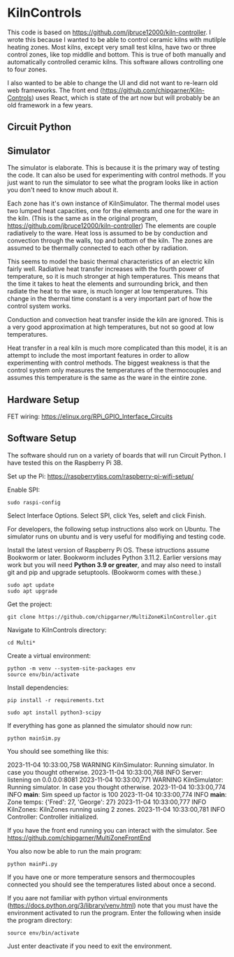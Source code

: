 # KilnControls

This code is based on https://github.com/jbruce12000/kiln-controller.
I wrote this because I wanted to be able to control ceramic kilns with mutilple heating zones. Most kilns, except very
small test kilns, have two or three control zones, like top middlle and bottom. This is true of both manually and
automatically controlled ceramic kilns. This software allows controlling one to four zones.

I also wanted to be able to change the UI and did not want to re-learn old web frameworks. The front
end (https://github.com/chipgarner/Kiln-Controls) uses React, which is state of the art now but will probably be an old
framework in a few years.

## Circuit Python

## Simulator

The simulator is elaborate. This is because it is the primary way of testing the code. It can also be used for experimenting with control methods. If you just want to run the
simulator to see what the program looks like in action you don't need to know much about it.

Each zone has it's own instance of KilnSimulator. The thermal model uses two lumped heat capacities, one for the
elements and one for the ware in the kiln. (This is the same as in the original
program, https://github.com/jbruce12000/kiln-controller) The elements are couple radiatively to the ware. Heat loss is
assumed to be by conduction and convection through the walls, top and bottom of the kiln. The zones are assumed to be
thermally connected to each other by radiation.

This seems to model the basic thermal characteristics of an electric kiln fairly well. Radiative heat transfer increases
with the fourth power of temperature, so it is much stronger at high temperatures. This means that the time it takes to
heat the elements and surrounding brick, and then radiate the heat to the ware, is much longer at low temperatures. This
change in the thermal time constant is a very important part of how the control system works.

Conduction and convection heat transfer inside the kiln are ignored. This is a very good approximation at high
temperatures, but not so good at low temperatures.

Heat transfer in a real kiln is much more complicated than this model, it is an attempt to include the most important
features in order to allow experimenting with control methods. The biggest weakness is that the control system only
measures the temperatures of the thermocouples and assumes this temperature is the same as the ware in the eintire zone.

## Hardware Setup

FET wiring: https://elinux.org/RPi_GPIO_Interface_Circuits

## Software Setup

The software should run on a variety of boards that will run Circuit Python. I have tested this on the Raspberry Pi 3B.

Set up the Pi: https://raspberrytips.com/raspberry-pi-wifi-setup/

Enable SPI:

    sudo raspi-config
Select Interface Options. Select SPI, click Yes, seleft and click Finish.

For developers, the following setup instructions also work on Ubuntu. The simulator runs on ubuntu and is very useful for modifiying and testing code. 

Install the latest version of Raspberry Pi OS. These istructions assume Bookworm or later. Bookworm includes Python 3.11.2. Earlier versions may work but you will
need **Python 3.9 or greater**, and may also need to install git and pip and upgrade setuptools. (Bookworm comes with these.)

    sudo apt update
    sudo apt upgrade

Get the project:

    git clone https://github.com/chipgarner/MultiZoneKilnController.git

Navigate to KilnControls directory:

    cd Multi*

Create a virtual environment:

    python -m venv --system-site-packages env
    source env/bin/activate

Install dependencies:

    pip install -r requirements.txt

    sudo apt install python3-scipy

If everything has gone as planned the simulator should now run:

    python mainSim.py
You should see something like this:

2023-11-04 10:33:00,758 WARNING KilnSimulator: Running simulator. In case you thought otherwise.
2023-11-04 10:33:00,768 INFO Server: listening on 0.0.0.0:8081
2023-11-04 10:33:00,771 WARNING KilnSimulator: Running simulator. In case you thought otherwise.
2023-11-04 10:33:00,774 INFO __main__: Sim speed up factor is 100
2023-11-04 10:33:00,774 INFO __main__: Zone temps: {'Fred': 27, 'George': 27}
2023-11-04 10:33:00,777 INFO KilnZones: KilnZones running using 2 zones.
2023-11-04 10:33:00,781 INFO Controller: Controller initialized.

If you have the front end running you can interact with the simulator. See https://github.com/chipgarner/MultiZoneFrontEnd

You also now be able to run the main program:

    python mainPi.py
If you have one or more temperature sensors and thermocouples connected you should see the temperatures listed about once a second.

If you aare not familiar with python virtual environments (https://docs.python.org/3/library/venv.html) note that you 
must have the environment activated to run the program. Enter the following when inside the program directory:

    source env/bin/activate

Just enter deactivate if you need to exit the environment.